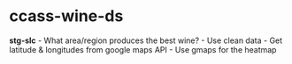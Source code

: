 # ccass-wine-ds

**stg-slc**
    - What area/region produces the best wine?
    - Use clean data
    - Get latitude & longitudes from google maps API
    - Use gmaps for the heatmap  
